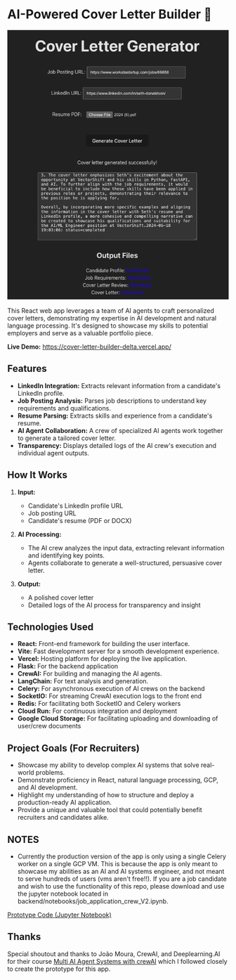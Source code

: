 # AI-Powered Cover Letter Builder 🤖

![Screenshot of the Cover Letter Generator App](images/app-screenshot.png)

This React web app leverages a team of AI agents to craft personalized cover letters, demonstrating my expertise in AI development and natural language processing. It's designed to showcase my skills to potential employers and serve as a valuable portfolio piece.

**Live Demo:** https://cover-letter-builder-delta.vercel.app/

## Features

* **LinkedIn Integration:** Extracts relevant information from a candidate's LinkedIn profile.
* **Job Posting Analysis:** Parses job descriptions to understand key requirements and qualifications.
* **Resume Parsing:** Extracts skills and experience from a candidate's resume.
* **AI Agent Collaboration:** A crew of specialized AI agents work together to generate a tailored cover letter.
* **Transparency:** Displays detailed logs of the AI crew's execution and individual agent outputs.

## How It Works

1. **Input:**
   - Candidate's LinkedIn profile URL
   - Job posting URL
   - Candidate's resume (PDF or DOCX)

2. **AI Processing:**
   - The AI crew analyzes the input data, extracting relevant information and identifying key points.
   - Agents collaborate to generate a well-structured, persuasive cover letter.

3. **Output:**
   - A polished cover letter
   - Detailed logs of the AI process for transparency and insight

## Technologies Used

* **React:** Front-end framework for building the user interface.
* **Vite:** Fast development server for a smooth development experience.
* **Vercel:** Hosting platform for deploying the live application.
* **Flask:** For the backend application
* **CrewAI:**  For building and managing the AI agents.
* **LangChain:** For text analysis and generation.
* **Celery:** For asynchronous execution of AI crews on the backend
* **SocketIO:** For streaming CrewAI execution logs to the front end
* **Redis:** For facilitating both SocketIO and Celery workers
* **Cloud Run:** For continuous integration and deployment
* **Google Cloud Storage:** For facilitating uploading and downloading of user/crew documents


## Project Goals (For Recruiters)

* Showcase my ability to develop complex AI systems that solve real-world problems.
* Demonstrate proficiency in React, natural language processing, GCP, and AI development.
* Highlight my understanding of how to structure and deploy a production-ready AI application.
* Provide a unique and valuable tool that could potentially benefit recruiters and candidates alike.

## NOTES

* Currently the production version of the app is only using a single Celery worker on a single GCP VM. This is because the app is only meant to showcase my abilities as an AI and AI systems engineer, and not meant to serve hundreds of users (vms aren't free!!). If you are a job candidate and wish to use the functionality of this repo, please download and use the jupyter notebook located in backend/notebooks/job_application_crew_V2.ipynb.

[Prototype Code (Jupyter Notebook)](backend/notebooks/job_application_crew_V2.ipynb)

## Thanks
Special shoutout and thanks to João Moura, CrewAI, and Deeplearning.AI for their course [Multi AI Agent Systems with crewAI](https://www.deeplearning.ai/short-courses/multi-ai-agent-systems-with-crewai/) which I followed closely to create the prototype for this app.
